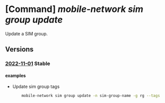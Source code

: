 # [Command] _mobile-network sim group update_

Update a SIM group.

## Versions

### [2022-11-01](/Resources/mgmt-plane/L3N1YnNjcmlwdGlvbnMve30vcmVzb3VyY2Vncm91cHMve30vcHJvdmlkZXJzL21pY3Jvc29mdC5tb2JpbGVuZXR3b3JrL3NpbWdyb3Vwcy97fQ==/2022-11-01.xml) **Stable**

<!-- mgmt-plane /subscriptions/{}/resourcegroups/{}/providers/microsoft.mobilenetwork/simgroups/{} 2022-11-01 -->

#### examples

- Update sim group tags
    ```bash
        mobile-network sim group update -n sim-group-name -g rg --tags "{tag:test,tag2:test2}"
    ```
